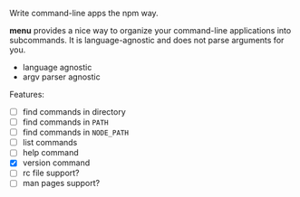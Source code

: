 Write command-line apps the npm way.

**menu** provides a nice way to organize your command-line applications into subcommands. It is language-agnostic and does not parse arguments for you.

- language agnostic
- argv parser agnostic

Features:

- [ ] find commands in directory
- [ ] find commands in `PATH`
- [ ] find commands in `NODE_PATH`
- [ ] list commands
- [ ] help command
- [x] version command
- [ ] rc file support?
- [ ] man pages support?
